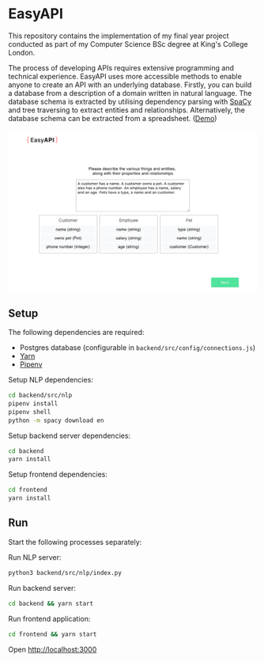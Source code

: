 # EasyAPI

This repository contains the implementation of my final year project conducted as part of my Computer Science BSc degree at King's College London.

The process of developing APIs requires extensive programming and technical experience. EasyAPI uses more accessible methods to enable anyone to create an API with an underlying database. Firstly, you can build a database from a description of a domain written in natural language. The database schema is extracted by utilising dependency parsing with [SpaCy](https://spacy.io/) and tree traversing to extract entities and relationships. Alternatively, the database schema can be extracted from a spreadsheet. ([Demo](https://gfycat.com/TestyFlakyChevrotain))



![Parsing of domain description into entity-relationship structures](screenshots/natural.png?raw=true)

## Setup

The following dependencies are required:

- Postgres database (configurable in `backend/src/config/connections.js`)
- [Yarn](https://yarnpkg.com/lang/en/)
- [Pipenv](https://github.com/pypa/pipenv)


Setup NLP dependencies:

```bash
cd backend/src/nlp
pipenv install
pipenv shell
python -m spacy download en
```

Setup backend server dependencies:

```bash
cd backend
yarn install
```

Setup frontend dependencies:

```bash
cd frontend
yarn install
```

## Run

Start the following processes separately:

Run NLP server:
```bash
python3 backend/src/nlp/index.py
```

Run backend server:
```bash
cd backend && yarn start
```

Run frontend application:
```bash
cd frontend && yarn start
```

Open <http://localhost:3000>
